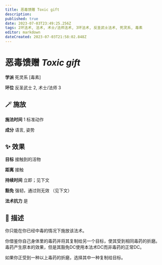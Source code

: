 ```yaml
---
title: 恶毒馈赠 Toxic gift
description: 
published: true
date: 2023-07-03T23:49:25.256Z
tags: 2环法术, 法术, 术士/法师法术, 3环法术, 反圣武士法术, 死灵系, 毒素
editor: markdown
dateCreated: 2023-07-03T21:58:02.848Z
---
```


# **恶毒馈赠** *Toxic gift*

**学派** 死灵系 \[毒素\] 

**环位** 反圣武士 2, 术士/法师 3

## 🪄 施放

**施法时间** 1 标准动作

**成分** 语言, 姿势

## ✨ 效果 

**目标** 接触到的活物 

**距离** 接触  

**持续时间** 立即；见下文 

**豁免** 强韧，通过则无效 （见下文）

**法术抗力** 是

## 📖 描述

你只能在你已经中毒的情况下施放该法术。

你借鉴你自己身体里的毒药并将其复制给另一个目标，使其受到相同毒药的折磨。毒药产生原本的效果，但是其豁免DC使用本法术DC而非毒药的正常DC。

如果你正受到一种以上毒药的折磨，选择其中一种复制给目标。
    